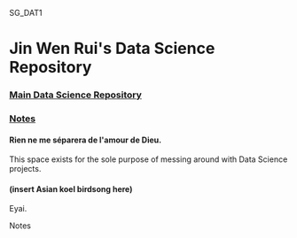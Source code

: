 SG_DAT1

# Jin Wen Rui's Data Science Repository
### [Main Data Science Repository](https://github.com/misrab/SG_DAT1)
### [Notes](#Notes)
#### Rien ne me séparera de l'amour de Dieu.

This space exists for the sole purpose of messing around with Data Science projects.
#### (insert Asian koel birdsong here)

Eyai.

<a name = "Notes"> <a>
Notes
